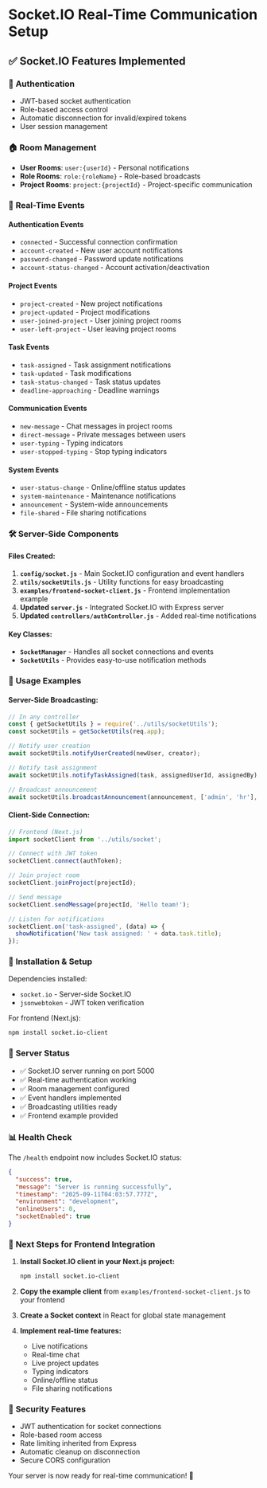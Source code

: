 # Socket.IO Real-Time Communication Setup

## ✅ Socket.IO Features Implemented

### 🔐 **Authentication**
- JWT-based socket authentication
- Role-based access control
- Automatic disconnection for invalid/expired tokens
- User session management

### 🏠 **Room Management**
- **User Rooms**: `user:{userId}` - Personal notifications
- **Role Rooms**: `role:{roleName}` - Role-based broadcasts
- **Project Rooms**: `project:{projectId}` - Project-specific communication

### 📡 **Real-Time Events**

#### Authentication Events
- `connected` - Successful connection confirmation
- `account-created` - New user account notifications
- `password-changed` - Password update notifications
- `account-status-changed` - Account activation/deactivation

#### Project Events
- `project-created` - New project notifications
- `project-updated` - Project modifications
- `user-joined-project` - User joining project rooms
- `user-left-project` - User leaving project rooms

#### Task Events
- `task-assigned` - Task assignment notifications
- `task-updated` - Task modifications
- `task-status-changed` - Task status updates
- `deadline-approaching` - Deadline warnings

#### Communication Events
- `new-message` - Chat messages in project rooms
- `direct-message` - Private messages between users
- `user-typing` - Typing indicators
- `user-stopped-typing` - Stop typing indicators

#### System Events
- `user-status-change` - Online/offline status updates
- `system-maintenance` - Maintenance notifications
- `announcement` - System-wide announcements
- `file-shared` - File sharing notifications

### 🛠 **Server-Side Components**

#### Files Created:
1. **`config/socket.js`** - Main Socket.IO configuration and event handlers
2. **`utils/socketUtils.js`** - Utility functions for easy broadcasting
3. **`examples/frontend-socket-client.js`** - Frontend implementation example
4. **Updated `server.js`** - Integrated Socket.IO with Express server
5. **Updated `controllers/authController.js`** - Added real-time notifications

#### Key Classes:
- **`SocketManager`** - Handles all socket connections and events
- **`SocketUtils`** - Provides easy-to-use notification methods

### 🎯 **Usage Examples**

#### Server-Side Broadcasting:
```javascript
// In any controller
const { getSocketUtils } = require('../utils/socketUtils');
const socketUtils = getSocketUtils(req.app);

// Notify user creation
await socketUtils.notifyUserCreated(newUser, creator);

// Notify task assignment
await socketUtils.notifyTaskAssigned(task, assignedUserId, assignedBy);

// Broadcast announcement
await socketUtils.broadcastAnnouncement(announcement, ['admin', 'hr'], author);
```

#### Client-Side Connection:
```javascript
// Frontend (Next.js)
import socketClient from '../utils/socket';

// Connect with JWT token
socketClient.connect(authToken);

// Join project room
socketClient.joinProject(projectId);

// Send message
socketClient.sendMessage(projectId, 'Hello team!');

// Listen for notifications
socketClient.on('task-assigned', (data) => {
  showNotification('New task assigned: ' + data.task.title);
});
```

### 🔧 **Installation & Setup**

Dependencies installed:
- `socket.io` - Server-side Socket.IO
- `jsonwebtoken` - JWT token verification

For frontend (Next.js):
```bash
npm install socket.io-client
```

### 🚀 **Server Status**
- ✅ Socket.IO server running on port 5000
- ✅ Real-time authentication working
- ✅ Room management configured
- ✅ Event handlers implemented
- ✅ Broadcasting utilities ready
- ✅ Frontend example provided

### 📊 **Health Check**
The `/health` endpoint now includes Socket.IO status:
```json
{
  "success": true,
  "message": "Server is running successfully",
  "timestamp": "2025-09-11T04:03:57.777Z",
  "environment": "development",
  "onlineUsers": 0,
  "socketEnabled": true
}
```

### 🌟 **Next Steps for Frontend Integration**

1. **Install Socket.IO client in your Next.js project:**
   ```bash
   npm install socket.io-client
   ```

2. **Copy the example client** from `examples/frontend-socket-client.js` to your frontend

3. **Create a Socket context** in React for global state management

4. **Implement real-time features:**
   - Live notifications
   - Real-time chat
   - Live project updates
   - Typing indicators
   - Online/offline status
   - File sharing notifications

### 🔐 **Security Features**
- JWT authentication for socket connections
- Role-based room access
- Rate limiting inherited from Express
- Automatic cleanup on disconnection
- Secure CORS configuration

Your server is now ready for real-time communication! 🎉